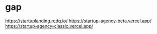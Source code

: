 # gap

https://startuplanding.redq.io/
https://startup-agency-beta.vercel.app/
https://startup-agency-classic.vercel.app/
